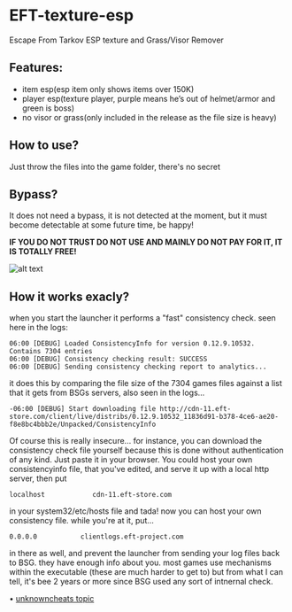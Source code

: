 # EFT-texture-esp
Escape From Tarkov ESP texture and Grass/Visor Remover

## Features:
- item esp(esp item only shows items over 150K)
- player esp(texture player, purple means he’s out of helmet/armor and green is boss)
- no visor or grass(only included in the release as the file size is heavy)

## How to use?
Just throw the files into the game folder, there's no secret

## Bypass?
It does not need a bypass, it is not detected at the moment, but it must become detectable at some future time, be happy!

**IF YOU DO NOT TRUST DO NOT USE AND MAINLY DO NOT PAY FOR IT, IT IS TOTALLY FREE!**

![alt text](https://i.imgur.com/Lr48pQZ.png)

## How it works exacly?
when you start the launcher it performs a "fast" consistency check. seen here in the logs:
```06:00 [DEBUG] Checking consistency (fast)...
06:00 [DEBUG] Loaded ConsistencyInfo for version 0.12.9.10532. Contains 7304 entries
06:00 [DEBUG] Consistency checking result: SUCCESS
06:00 [DEBUG] Sending consistency checking report to analytics...
```
it does this by comparing the file size of the 7304 games files against a list that it gets from BSGs servers, also seen in the logs...
```
-06:00 [DEBUG] Start downloading file http://cdn-11.eft-store.com/client/live/distribs/0.12.9.10532_11836d91-b378-4ce6-ae20-f8e8bc4bbb2e/Unpacked/ConsistencyInfo
```
Of course this is really insecure... for instance, you can download the consistency check file yourself because this is done without authentication of any kind. Just paste it in your browser.
You could host your own consistencyinfo file, that you've edited, and serve it up with a local http server, then put
```
localhost            cdn-11.eft-store.com
```
in your system32/etc/hosts file and tada! now you can host your own consistency file. while you're at it, put...
```
0.0.0.0           clientlogs.eft-project.com
```
in there as well, and prevent the launcher from sending your log files back to BSG. they have enough info about you. most games use mechanisms within the executable (these are much harder to get to) but from what I can tell, it's bee 2 years or more since BSG used any sort of intnernal check.

• [unknowncheats topic](https://www.unknowncheats.me/forum/escape-from-tarkov/437605-eft-esp-item-esp.html)

